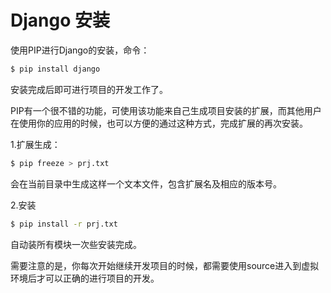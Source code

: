 Django 安装
====

使用PIP进行Django的安装，命令：

```bash
$ pip install django
```

安装完成后即可进行项目的开发工作了。

PIP有一个很不错的功能，可使用该功能来自己生成项目安装的扩展，而其他用户在使用你的应用的时候，也可以方便的通过这种方式，完成扩展的再次安装。

1.扩展生成：

```bash
$ pip freeze > prj.txt
```

会在当前目录中生成这样一个文本文件，包含扩展名及相应的版本号。

2.安装

```bash
$ pip install -r prj.txt
```

自动装所有模块一次些安装完成。

需要注意的是，你每次开始继续开发项目的时候，都需要使用source进入到虚拟环境后才可以正确的进行项目的开发。
